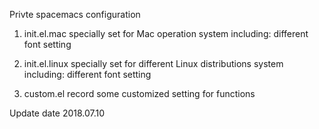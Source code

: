 
Privte spacemacs configuration

1. init.el.mac specially set for Mac operation system
   including: 
   different font setting

2. init.el.linux specially set for different Linux distributions system
   including: 
   different font setting

3. custom.el record some customized setting for functions

Update date 2018.07.10

